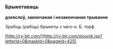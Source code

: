 ### Брыкетаваць
**дзеяслоў, закончанае і незакончанае трыванне**

Зрабіць (рабіць) брыкеты з чаго-н. Б. торф.

<a rel="author">[http://rv-blr.com/](http://rv-blr.com/slounik.jsp?letterId=0&maskId=0&pageId=425)</a>
